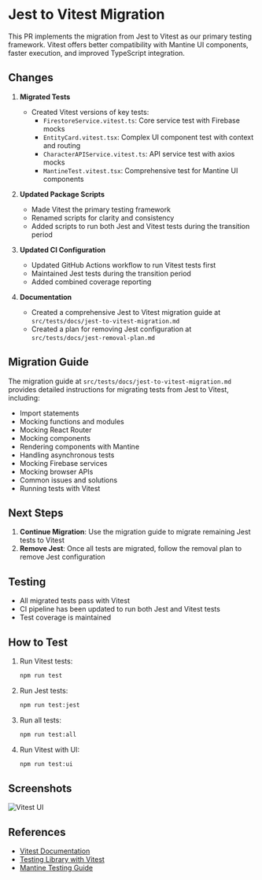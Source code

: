 # Jest to Vitest Migration

This PR implements the migration from Jest to Vitest as our primary testing framework. Vitest offers better compatibility with Mantine UI components, faster execution, and improved TypeScript integration.

## Changes

1. **Migrated Tests**
   - Created Vitest versions of key tests:
     - `FirestoreService.vitest.ts`: Core service test with Firebase mocks
     - `EntityCard.vitest.tsx`: Complex UI component test with context and routing
     - `CharacterAPIService.vitest.ts`: API service test with axios mocks
     - `MantineTest.vitest.tsx`: Comprehensive test for Mantine UI components

2. **Updated Package Scripts**
   - Made Vitest the primary testing framework
   - Renamed scripts for clarity and consistency
   - Added scripts to run both Jest and Vitest tests during the transition period

3. **Updated CI Configuration**
   - Updated GitHub Actions workflow to run Vitest tests first
   - Maintained Jest tests during the transition period
   - Added combined coverage reporting

4. **Documentation**
   - Created a comprehensive Jest to Vitest migration guide at `src/tests/docs/jest-to-vitest-migration.md`
   - Created a plan for removing Jest configuration at `src/tests/docs/jest-removal-plan.md`

## Migration Guide

The migration guide at `src/tests/docs/jest-to-vitest-migration.md` provides detailed instructions for migrating tests from Jest to Vitest, including:

- Import statements
- Mocking functions and modules
- Mocking React Router
- Mocking components
- Rendering components with Mantine
- Handling asynchronous tests
- Mocking Firebase services
- Mocking browser APIs
- Common issues and solutions
- Running tests with Vitest

## Next Steps

1. **Continue Migration**: Use the migration guide to migrate remaining Jest tests to Vitest
2. **Remove Jest**: Once all tests are migrated, follow the removal plan to remove Jest configuration

## Testing

- All migrated tests pass with Vitest
- CI pipeline has been updated to run both Jest and Vitest tests
- Test coverage is maintained

## How to Test

1. Run Vitest tests:
   ```bash
   npm run test
   ```

2. Run Jest tests:
   ```bash
   npm run test:jest
   ```

3. Run all tests:
   ```bash
   npm run test:all
   ```

4. Run Vitest with UI:
   ```bash
   npm run test:ui
   ```

## Screenshots

![Vitest UI](https://vitest.dev/public/vitest-ui.png)

## References

- [Vitest Documentation](https://vitest.dev/)
- [Testing Library with Vitest](https://testing-library.com/docs/react-testing-library/setup#using-with-vitest)
- [Mantine Testing Guide](https://mantine.dev/guides/testing/)
